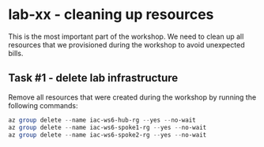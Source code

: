 # lab-xx - cleaning up resources

This is the most important part of the workshop. We need to clean up all resources that we provisioned during the workshop to avoid unexpected bills.

## Task #1 - delete lab infrastructure

Remove all resources that were created during the workshop by running the following commands:

```powershell
az group delete --name iac-ws6-hub-rg --yes --no-wait
az group delete --name iac-ws6-spoke1-rg --yes --no-wait
az group delete --name iac-ws6-spoke2-rg --yes --no-wait
```